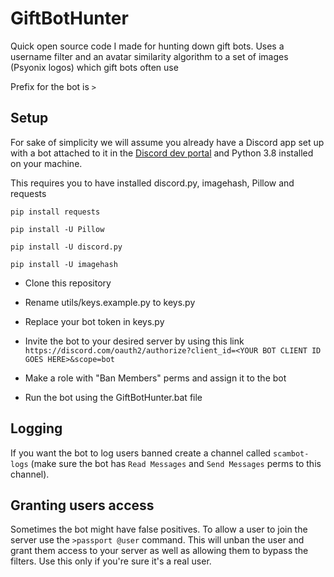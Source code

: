 # GiftBotHunter

Quick open source code I made for hunting down gift bots. Uses a username filter and an avatar similarity algorithm to a set of images (Psyonix logos) which gift bots often use

Prefix for the bot is `>`

## Setup

For sake of simplicity we will assume you already have a Discord app set up with a bot attached to it in the [Discord dev portal](https://discord.com/developers/) and Python 3.8 installed on your machine.

This requires you to have installed discord.py, imagehash, Pillow and requests

`pip install requests`

`pip install -U Pillow`

`pip install -U discord.py`

`pip install -U imagehash`


- Clone this repository

- Rename utils/keys.example.py to keys.py

- Replace your bot token in keys.py

- Invite the bot to your desired server by using this link `https://discord.com/oauth2/authorize?client_id=<YOUR BOT CLIENT ID GOES HERE>&scope=bot`

- Make a role with "Ban Members" perms and assign it to the bot

- Run the bot using the GiftBotHunter.bat file

## Logging

If you want the bot to log users banned create a channel called `scambot-logs` (make sure the bot has `Read Messages` and `Send Messages` perms to this channel).

## Granting users access

Sometimes the bot might have false positives. To allow a user to join the server use the `>passport @user` command. This will unban the user and grant them access to your server as well as allowing them to bypass the filters.
Use this only if you're sure it's a real user.


